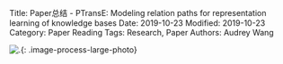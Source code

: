 Title: Paper总结 - PTransE: Modeling relation paths for representation learning of knowledge bases
Date: 2019-10-23
Modified: 2019-10-23
Category: Paper Reading
Tags: Research, Paper
Authors: Audrey Wang

![.]({static}/pictures/ptranse/1.jpg){: .image-process-large-photo}